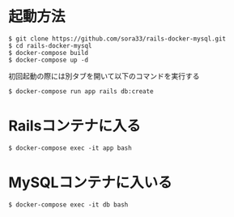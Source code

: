 # 起動方法

```
$ git clone https://github.com/sora33/rails-docker-mysql.git
$ cd rails-docker-mysql
$ docker-compose build
$ docker-compose up -d
```

初回起動の際には別タブを開いて以下のコマンドを実行する

```
$ docker-compose run app rails db:create
```

# Railsコンテナに入る

```
$ docker-compose exec -it app bash
```

# MySQLコンテナに入いる

```
$ docker-compose exec -it db bash
```
